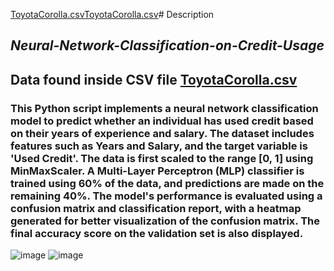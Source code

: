[ToyotaCorolla.csv](https://github.com/user-attachments/files/18607137/ToyotaCorolla.csv)[ToyotaCorolla.csv](https://github.com/user-attachments/files/18607134/ToyotaCorolla.csv)# Description
## *Neural-Network-Classification-on-Credit-Usage*
## Data found inside CSV file [ToyotaCorolla.csv](https://github.com/user-attachments/files/18607138/ToyotaCorolla.csv)

### This Python script implements a neural network classification model to predict whether an individual has used credit based on their years of experience and salary. The dataset includes features such as Years and Salary, and the target variable is 'Used Credit'. The data is first scaled to the range [0, 1] using MinMaxScaler. A Multi-Layer Perceptron (MLP) classifier is trained using 60% of the data, and predictions are made on the remaining 40%. The model's performance is evaluated using a confusion matrix and classification report, with a heatmap generated for better visualization of the confusion matrix. The final accuracy score on the validation set is also displayed.

![image](https://github.com/user-attachments/assets/eca28450-1f23-4c7e-9998-d450465b048d)
![image](https://github.com/user-attachments/assets/8da998f9-b770-4491-886f-a13b45b3a2d5)

